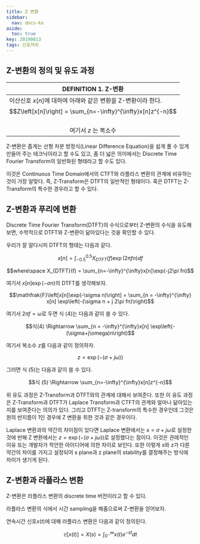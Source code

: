 ```yaml
---
title: Z 변환
sidebar:
  nav: docs-ko
aside:
  toc: true
key: 20190813
tags: 신호처리
---
```

<style>
  @media screen and (max-width:500px){
    iframe {
        width: 100vw; 
        height: 80vw;
        background:white;  
    }
  }

  @media screen and (min-width:500px){
    iframe {
        width: 40vw; 
        height: 30vw;
        background:white;  
    }
  }
</style>

## Z-변환의 정의 및 유도 과정


| DEFINITION 1. Z-변환 |
| --------- |
| 이산신호 $x[n]$에 대하여 아래와 같은 변환을 Z-변환이라 한다.<br><center>$$Z\left[x[n]\right] = \sum_{n=-\infty}^{\infty}x[n]z^{-n}$$<br> 여기서 $z$ 는 복소수</center>|

Z-변환은 좁게는 선형 차분 방정식(Linear Difference Equation)을 쉽게 풀 수 있게 만들어 주는 테크닉이라고 할 수도 있고, 좀 더 넓은 의미에서는 Discrete Time Fourier Transform의 일반화된 형태라고 할 수도 있다. 

이것은 Continuous Time Domain에서의 CTFT와 라플라스 변환의 관계에 비유하는 것이 가장 알맞다. 즉, Z-Transform은 DTFT의 일반적인 형태이다. 혹은 DTFT는 Z-Transform의 특수한 경우라고 할 수 있다. 


## Z-변환과 푸리에 변환

Discrete Time Fourier Transform(DTFT)의 수식으로부터 Z-변환의 수식을 유도해보면, 수학적으로 DTFT와 Z-변환이 닮아있다는 것을 확인할 수 있다.

우리가 잘 알다시피 DTFT의 형태는 다음과 같다.

$$x[n] = \int_{-0.5}^{0.5}X_{DTFT}(f) \exp(2\pi fn) df$$

$$where\space X_{DTFT}(f) = \sum_{n=-\infty}^{\infty}x[n]\exp(-j2\pi fn)$$

여기서 $x[n]\exp(-\sigma n)$의 DTFT를 생각해보자.

$$\mathfrak{F}\left[x[n]\exp(-\sigma n)\right] = \sum_{n = -\infty}^{\infty} x[n] \exp\left(-(\sigma n + j 2\pi fn)\right)$$

여기서 $2\pi f = \omega$로 두면 식 (4)는 다음과 같이 쓸 수 있다.

$$식(4) \Rightarrow \sum_{n = -\infty}^{\infty}x[n] \exp\left(-(\sigma+j\omega)n\right)$$

여기서 복소수 $z$를 다음과 같이 정의하자.

$$z = \exp(-(\sigma + j \omega))$$

그러면 식 (5)는 다음과 같이 쓸 수 있다.

$$식 (5) \Rightarrow \sum_{n=-\infty}^{\infty}x[n]z^{-n}$$

위 유도 과정은 Z-Transform과 DTFT와의 관계에 대해서 보여준다. 또한 이 유도 과정은 Z-Transform과 DTFT가 Laplace Transform과 CTFT의 관계와 얼마나 닮아있는지를 보여준다는 의의가 있다. 그리고 DTFT는 Z-transform의 특수한 경우인데 그것은 원의 반지름이 1인 경우에 Z 변환을 취한 것과 같은 경우이다. 

 Laplace 변환과의 약간의 차이점이 있다면 Laplace 변환에서는 $s=\sigma+j\omega$로 설정한 것에 반해 Z 변환에서는 $z = \exp\left(-(\sigma + j\omega)\right)$로 설정했다는 점이다. 이것은 관례적인 이유 또는 개발자가 착안한 아이디어에 의한 차이로 보인다. 또한 이렇게 $s$와 $z$가 다른 약간의 차이를 가지고 설정되어 s plane과 z plane의 stability를 결정해주는 방식에 차이가 생기게 된다.

## Z-변환과 라플라스 변환

Z-변환은 라플라스 변환의 discrete time 버전이라고 할 수 있다.

라플라스 변환의 식에서 시간 sampling을 해줌으로써 Z-변환을 얻어보자.

연속시간 신호$x(t)$에 대해 라플라스 변환은 다음과 같이 정의된다.

$$\mathfrak{L}\left[x(t)\right] = X(s) = \int_{0^{-}}^{\infty}x(t) e^{-st}dt$$





